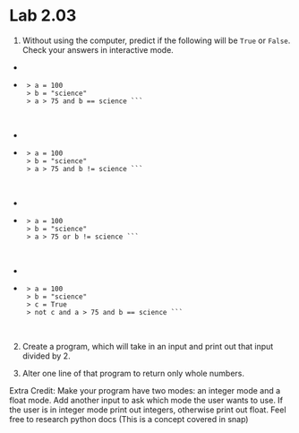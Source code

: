 # Lab 2.03

1) Without using the computer, predict if the following will be `True` or `False`. Check your answers in interactive mode. 

*  
*  ```
    > a = 100
    > b = "science"
    > a > 75 and b == science ```
<br>

*  
*  ```
    > a = 100
    > b = "science"
    > a > 75 and b != science ```
<br>

*  
*  ```
    > a = 100
    > b = "science"
    > a > 75 or b != science ```
<br>

*  
*  ```
    > a = 100
    > b = "science"
    > c = True
    > not c and a > 75 and b == science ```
<br>


2) Create a program, which will take in an input and print out that input divided by 2. 

3) Alter one line of that program to return only whole numbers. 

Extra Credit: Make your program have two modes: an integer mode and a float mode. Add another input to ask which mode the user wants to use. If the user is in integer mode print out integers, otherwise print out float. Feel free to research python docs (This is a concept covered in snap) 
